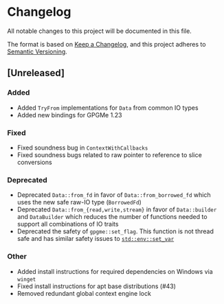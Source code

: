 # Changelog

All notable changes to this project will be documented in this file.

The format is based on [Keep a Changelog](https://keepachangelog.com/en/1.1.0/),
and this project adheres to [Semantic Versioning](https://semver.org/spec/v2.0.0.html).

## [Unreleased]
### Added
- Added `TryFrom` implementations for `Data` from common IO types
- Added new bindings for GPGMe 1.23

### Fixed
- Fixed soundness bug in `ContextWithCallbacks`
- Fixed soundness bugs related to raw pointer to reference to slice conversions

### Deprecated
- Deprecated `Data::from_fd` in favor of `Data::from_borrowed_fd` which uses the new safe raw-IO
  type (`BorrowedFd`)
- Deprecated `Data::from_{read,write,stream}` in favor of `Data::builder` and `DataBuilder` which
  reduces the number of functions needed to support all combinations of IO traits
- Deprecated the safety of `gpgme::set_flag`. This function is not thread safe and has
  similar safety issues to  [`std::env::set_var`](https://doc.rust-lang.org/stable/std/env/fn.set_var.html)

### Other
- Added install instructions for required dependencies on Windows via `winget`
- Fixed install instructions for apt base distributions (#43)
- Removed redundant global context engine lock
